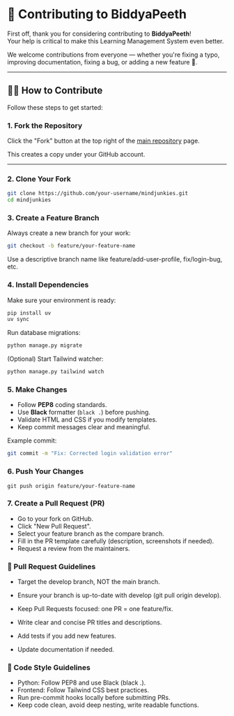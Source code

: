 # 🤝 Contributing to BiddyaPeeth

First off, thank you for considering contributing to **BiddyaPeeth**!  
Your help is critical to make this Learning Management System even better.

We welcome contributions from everyone — whether you're fixing a typo, improving documentation, fixing a bug, or adding a new feature 🚀.

---

## 🧑‍💻 How to Contribute

Follow these steps to get started:

### 1. Fork the Repository

Click the "Fork" button at the top right of the [main repository](https://github.com/Learnathon-By-Geeky-Solutions/mindjunkies) page.

This creates a copy under your GitHub account.

---

### 2. Clone Your Fork

```bash
git clone https://github.com/your-username/mindjunkies.git
cd mindjunkies
```


### 3. Create a Feature Branch
Always create a new branch for your work:

```bash
git checkout -b feature/your-feature-name
```
Use a descriptive branch name like feature/add-user-profile, fix/login-bug, etc.

### 4. Install Dependencies
Make sure your environment is ready:
```bash
pip install uv
uv sync
```
Run database migrations:

```bash
python manage.py migrate
```

(Optional) Start Tailwind watcher:
```bash
python manage.py tailwind watch
```


### 5. Make Changes

- Follow **PEP8** coding standards.
- Use **Black** formatter (`black .`) before pushing.
- Validate HTML and CSS if you modify templates.
- Keep commit messages clear and meaningful.

Example commit:

```bash
git commit -m "Fix: Corrected login validation error"
```

### 6. Push Your Changes
```
git push origin feature/your-feature-name
```
### 7. Create a Pull Request (PR)
- Go to your fork on GitHub.
- Click "New Pull Request".
- Select your feature branch as the compare branch.
- Fill in the PR template carefully (description, screenshots if needed).
- Request a review from the maintainers.


### 📜 Pull Request Guidelines
- Target the develop branch, NOT the main branch.

- Ensure your branch is up-to-date with develop (git pull origin develop).

- Keep Pull Requests focused: one PR = one feature/fix.

- Write clear and concise PR titles and descriptions.

- Add tests if you add new features.

- Update documentation if needed.


### 🧹 Code Style Guidelines
- Python: Follow PEP8 and use Black (black .).
- Frontend: Follow Tailwind CSS best practices.
- Run pre-commit hooks locally before submitting PRs. 
- Keep code clean, avoid deep nesting, write readable functions.
